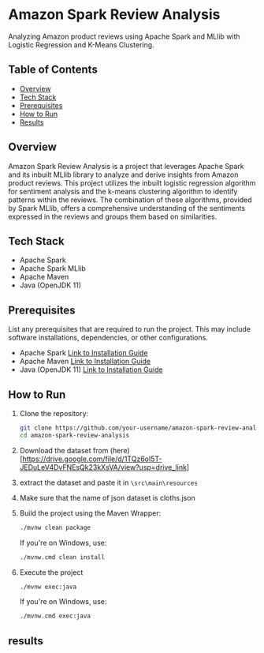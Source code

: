 # Amazon Spark Review Analysis

Analyzing Amazon product reviews using Apache Spark and MLlib with Logistic Regression and K-Means Clustering.

## Table of Contents

- [Overview](#overview)
- [Tech Stack](#tech-stack)
- [Prerequisites](#prerequisites)
- [How to Run](#how-to-run)
- [Results](#results)

## Overview

Amazon Spark Review Analysis is a project that leverages Apache Spark and its inbuilt MLlib library to analyze and derive insights from Amazon product reviews. This project utilizes the inbuilt logistic regression algorithm for sentiment analysis and the k-means clustering algorithm to identify patterns within the reviews. The combination of these algorithms, provided by Spark MLlib, offers a comprehensive understanding of the sentiments expressed in the reviews and groups them based on similarities.

## Tech Stack

- Apache Spark
- Apache Spark MLlib
- Apache Maven
- Java (OpenJDK 11)

## Prerequisites

List any prerequisites that are required to run the project. This may include software installations, dependencies, or other configurations.

- Apache Spark [Link to Installation Guide](spark-installation-guide)
- Apache Maven [Link to Installation Guide](maven-installation-guide)
- Java (OpenJDK 11) [Link to Installation Guide](java-installation-guide)

## How to Run

1. Clone the repository:

   ```bash
   git clone https://github.com/your-username/amazon-spark-review-analysis.git
   cd amazon-spark-review-analysis
2. Download the dataset from (here)[https://drive.google.com/file/d/1TQz6oI5T-JEDuLeV4DvFNEsQk23kXsVA/view?usp=drive_link]
3. extract the dataset and paste it in `\src\main\resources`
4. Make sure that the name of json dataset is cloths.json
5. Build the project using the Maven Wrapper:

   ```bash
   ./mvnw clean package
   ```
   If you're on Windows, use:
   ```bash
   ./mvnw.cmd clean install
6. Execute the project
   ```bash
   ./mvnw exec:java
   ```
   If you're on Windows, use:
     ```bash
     ./mvnw.cmd exec:java

## results

